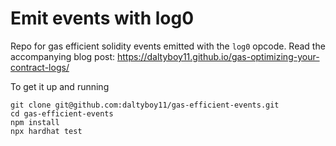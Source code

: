 # Emit events with log0
Repo for gas efficient solidity events emitted with the `log0` opcode.
Read the accompanying blog post: https://daltyboy11.github.io/gas-optimizing-your-contract-logs/

To get it up and running
```
git clone git@github.com:daltyboy11/gas-efficient-events.git
cd gas-efficient-events
npm install
npx hardhat test
```